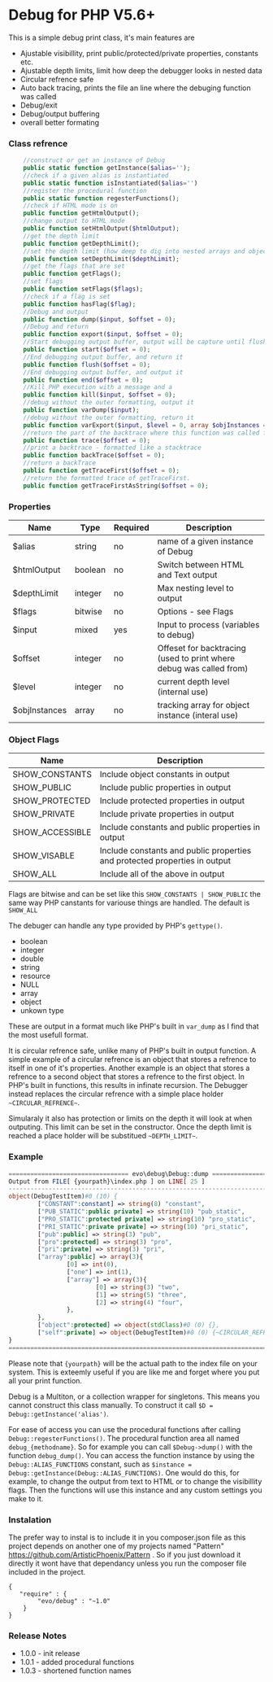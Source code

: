 # Debug for PHP V5.6+

This is a simple debug print class, it's main features are  

 - Ajustable visibillity, print public/protected/private properties, constants etc.
 - Ajustable depth limits, limit how deep the debugger looks in nested data
 - Circular refrence safe
 - Auto back tracing, prints the file an line where the debuging function was called
 - Debug/exit
 - Debug/output buffering
 - overall better formating
 
### Class refrence ###
```php   
    //construct or get an instance of Debug
    public static function getInstance($alias='');
    //check if a given alias is instantiated
    public static function isInstantiated($alias='')
    //register the procedural function
    public static function regesterFunctions();
    //check if HTML mode is on
    public function getHtmlOutput();
    //change output to HTML mode
    public function setHtmlOutput($htmlOutput);
    //get the depth limit
    public function getDepthLimit();
    //set the depth limit (how deep to dig into nested arrays and objects)
    public function setDepthLimit($depthLimit);
    //get the flags that are set
    public function getFlags();
    //set flags
    public function setFlags($flags);
    //check if a flag is set
    public function hasFlag($flag);
    //Debug and output 
    public function dump($input, $offset = 0);
    //Debug and return 
    public function export($input, $offset = 0);
    //Start debugging output buffer, output will be capture until flush or end is called
    public function start($offset = 0);
    //End debugging output buffer, and return it
    public function flush($offset = 0);
    //End debugging output buffer, and output it
    public function end($offset = 0);
    //Kill PHP execution with a message and a 
    public function kill($input, $offset = 0);
    //debug without the outer formatting, output it
    public function varDump($input);
    //debug without the outer formatting, return it
    public function varExport($input, $level = 0, array $objInstances = array());
    //return the part of the backtrace where this function was called from
    public function trace($offset = 0);
    //print a backtrace - formatted like a stacktrace
    public function backTrace($offset = 0);
    //return a backTrace
    public function getTraceFirst($offset = 0);
    //return the formatted trace of getTraceFirst.
    public function getTraceFirstAsString($offset = 0);
```
### Properties ###

 Name              |   Type   |   Required  | Description
 ----------------- | -------- | ----------- | ------------------------------------------------------
 $alias            |  string  |      no     | name of a given instance of Debug
 $htmlOutput       |  boolean |      no     | Switch between HTML and Text output
 $depthLimit       |  integer |      no     | Max nesting level to output
 $flags            |  bitwise |      no     | Options - see Flags
 $input            |  mixed   |      yes    | Input to process (variables to debug)
 $offset           |  integer |      no     | Offeset for backtracing (used to print where debug was called from)
 $level            |  integer |      no     | current depth level (internal use)
 $objInstances     |  array   |      no     | tracking array for object instance (interal use)
 
 
### Object Flags ###

 Name               | Description
 ------------------ | -----------------------------------------------------------------------------
 SHOW_CONSTANTS     | Include object constants in output
 SHOW_PUBLIC        | Include public properties in output
 SHOW_PROTECTED     | Include protected properties in output
 SHOW_PRIVATE       | Include private properties in output
 SHOW_ACCESSIBLE    | Include constants and public properties in output
 SHOW_VISABLE       | Include constants and public properties and protected properties in output
 SHOW_ALL           | Include all of the above in output
 
Flags are bitwise and can be set like this `SHOW_CONSTANTS | SHOW_PUBLIC` the same way PHP canstants for variouse things are handled.  The default is `SHOW_ALL`

The debuger can handle any type provided by PHP's `gettype()`.

 - boolean
 - integer
 - double
 - string
 - resource
 - NULL
 - array
 - object
 - unkown type
 
These are output in a format much like PHP's built in `var_dump` as I find that the most usefull format.
 
It is circular refrence safe, unlike many of PHP's built in output function.  A simple example of a circular refrence is an object that stores a refrence to itself in one of it's properties.  Another example is an object that stores a refrence to a second object that stores a refrence to the first object.  In PHP's built in functions, this results in infinate recursion.  The Debugger instead replaces the circular refrence with a simple place holder `~CIRCULAR_REFRENCE~`.

Simularaly it also has protection or limits on the depth it will look at when outputing.  This limit can be set in the constructor.  Once the depth limit is reached a place holder will be substitued `~DEPTH_LIMIT~`.
 
### Example ###
```php
================================= evo\debug\Debug::dump ==================================
Output from FILE[ {yourpath}\index.php ] on LINE[ 25 ]
------------------------------------------------------------------------------------------
object(DebugTestItem)#0 (10) {
        ["CONSTANT":constant] => string(8) "constant",
        ["PUB_STATIC":public private] => string(10) "pub_static",
        ["PRO_STATIC":protected private] => string(10) "pro_static",
        ["PRI_STATIC":private private] => string(10) "pri_static",
        ["pub":public] => string(3) "pub",
        ["pro":protected] => string(3) "pro",
        ["pri":private] => string(3) "pri",
        ["array":public] => array(3){
                [0] => int(0),
                ["one"] => int(1),
                ["array"] => array(3){
                        [0] => string(3) "two",
                        [1] => string(5) "three",
                        [2] => string(4) "four",
                },
        },
        ["object":protected] => object(stdClass)#0 (0) {},
        ["self":private] => object(DebugTestItem)#0 (0) {~CIRCULAR_REFRENCE~},
}
==========================================================================================
```
Please note that `{yourpath}` will be the actual path to the index file on your system.  This is exteemly useful if you are like me and forget where you put all your print function.

Debug is a Multiton, or a collection wrapper for singletons.  This means you cannot construct this class manually.  To construct it call `$D = Debug::getInstance('alias')`.

For ease of access you can use the procedural functions after calling `Debug::regesterFunctions()`. The procedural function area all named `debug_{methodname}`.  So for example you can call `$Debug->dump()` with the function `debug_dump()`.  You can access the function instance by using the `Debug::ALIAS_FUNCTIONS` constant, such as `$instance = Debug::getInstance(Debug::ALIAS_FUNCTIONS)`.  One would do this, for example, to change the output from text to HTML or to change the visibillity flags.  Then the functions will use this instance and any custom settings you make to it.


### Instalation 

The prefer way to instal is to include it in you composer.json file as this project depends on another one of my projects named "Pattern" https://github.com/ArtisticPhoenix/Pattern .  So if you just download it directly it wont have that dependancy unless you run the composer file included in the project.

```
{
   "require" : {
		"evo/debug" : "~1.0"
	}
}
```


### Release Notes ###

  - 1.0.0 - init release
  - 1.0.1 - added procedural functions
  - 1.0.3 - shortened function names
  
  
  
  